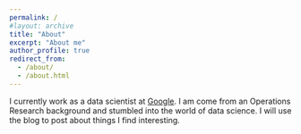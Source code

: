 ```yaml
---
permalink: /
#layout: archive
title: "About"
excerpt: "About me"
author_profile: true
redirect_from:
  - /about/
  - /about.html
---
```


I currently work as a data scientist at [Google](www.google.com). I am come from an Operations Research background and stumbled into the world of data science. I will use the blog to post about things I find interesting.
